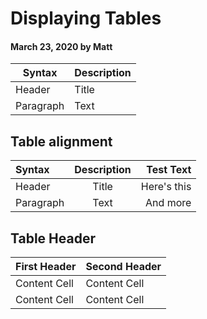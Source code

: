 # Displaying Tables

#### March 23, 2020 by Matt

| Syntax    | Description |
| --------- | ----------- |
| Header    | Title       |
| Paragraph | Text        |

## Table alignment

| Syntax    | Description |   Test Text |
| :-------- | :---------: | ----------: |
| Header    |    Title    | Here's this |
| Paragraph |    Text     |    And more |

## Table Header

| First Header | Second Header |
| ------------ | ------------- |
| Content Cell | Content Cell  |
| Content Cell | Content Cell  |
